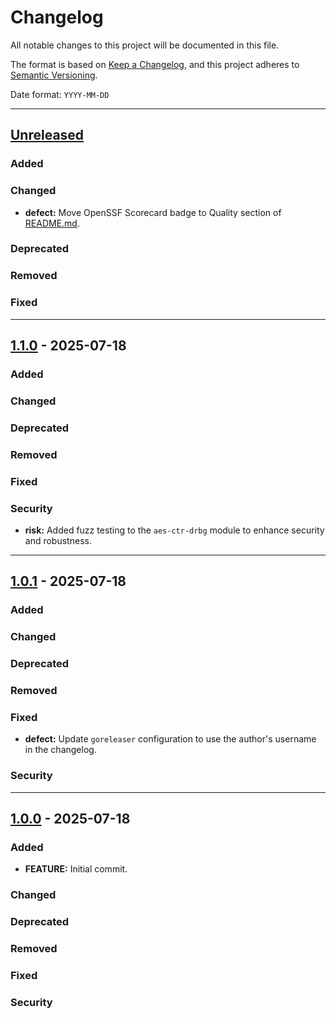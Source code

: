 # Changelog

All notable changes to this project will be documented in this file.

The format is based on [Keep a Changelog](https://keepachangelog.com/en/1.0.0/),
and this project adheres to [Semantic Versioning](https://semver.org/spec/v2.0.0.html).

Date format: `YYYY-MM-DD`

---
## [Unreleased]

### Added
### Changed
- **defect:** Move OpenSSF Scorecard badge to Quality section of [README.md](../README.md).

### Deprecated
### Removed
### Fixed

---
## [1.1.0] - 2025-07-18

### Added
### Changed
### Deprecated
### Removed
### Fixed
### Security
- **risk:** Added fuzz testing to the `aes-ctr-drbg` module to enhance security and robustness.

---
## [1.0.1] - 2025-07-18

### Added
### Changed
### Deprecated
### Removed
### Fixed
- **defect:** Update `goreleaser` configuration to use the author's username in the changelog.

### Security

---
## [1.0.0] - 2025-07-18

### Added
- **FEATURE:** Initial commit.
### Changed
### Deprecated
### Removed
### Fixed
### Security

[Unreleased]: https://github.com/sixafter/aes-ctr-drbg/compare/v1.1.0...HEAD
[1.1.0]: https://github.com/sixafter/aes-ctr-drbg/compare/v1.0.1...v1.1.0
[1.0.1]: https://github.com/sixafter/aes-ctr-drbg/compare/v1.0.0...v1.0.1
[1.0.0]: https://github.com/sixafter/aes-ctr-drbg/compare/80b4d9e2c5b6a5805bd11741af0eea3d5435889b...v1.0.0

[MUST]: https://datatracker.ietf.org/doc/html/rfc2119
[MUST NOT]: https://datatracker.ietf.org/doc/html/rfc2119
[SHOULD]: https://datatracker.ietf.org/doc/html/rfc2119
[SHOULD NOT]: https://datatracker.ietf.org/doc/html/rfc2119
[MAY]: https://datatracker.ietf.org/doc/html/rfc2119
[SHALL]: https://datatracker.ietf.org/doc/html/rfc2119
[SHALL NOT]: https://datatracker.ietf.org/doc/html/rfc2119
[REQUIRED]: https://datatracker.ietf.org/doc/html/rfc2119
[RECOMMENDED]: https://datatracker.ietf.org/doc/html/rfc2119
[NOT RECOMMENDED]: https://datatracker.ietf.org/doc/html/rfc2119
